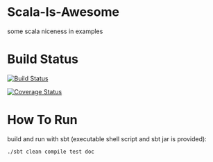 Scala-Is-Awesome
================

some scala niceness in examples

Build Status
====================
[![Build Status](https://travis-ci.org/izmailoff/Scala-Is-Awesome.png?branch=master)](https://travis-ci.org/izmailoff/Scala-Is-Awesome)

[![Coverage Status](https://coveralls.io/repos/izmailoff/Scala-Is-Awesome/badge.png)](https://coveralls.io/r/izmailoff/Scala-Is-Awesome)

How To Run
====================
build and run with sbt (executable shell script and sbt jar is provided):

    ./sbt clean compile test doc
    
